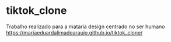 # tiktok_clone
Trabalho realizado para a mataria design centrado no ser humano
https://mariaeduardalimadearaujo.github.io/tiktok_clone/
